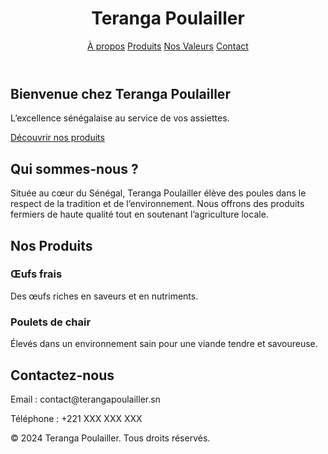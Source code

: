 <!DOCTYPE html>
<html lang="fr">
<head>
  <meta charset="UTF-8">
  <meta name="viewport" content="width=device-width, initial-scale=1.0">
  <title>Teranga Poulailler</title>
  <link rel="stylesheet" href="styles.css">
</head>
<body>
  <!-- En-tête -->
  <header class="header">
    <div class="container">
      <h1 class="logo">Teranga Poulailler</h1>
      <nav class="nav">
        <a href="#about">À propos</a>
        <a href="#products">Produits</a>
        <a href="#values">Nos Valeurs</a>
        <a href="#contact">Contact</a>
      </nav>
    </div>
  </header>

  <!-- Section Héros -->
  <section class="hero">
    <div class="hero-content">
      <h1>Bienvenue chez Teranga Poulailler</h1>
      <p>L’excellence sénégalaise au service de vos assiettes.</p>
      <a href="#products" class="btn">Découvrir nos produits</a>
    </div>
  </section>

  <!-- À propos -->
  <section id="about" class="about">
    <div class="container">
      <h2>Qui sommes-nous ?</h2>
      <p>Située au cœur du Sénégal, Teranga Poulailler élève des poules dans le respect de la tradition et de l’environnement. Nous offrons des produits fermiers de haute qualité tout en soutenant l’agriculture locale.</p>
    </div>
  </section>

  <!-- Produits -->
  <section id="products" class="products">
    <div class="container">
      <h2>Nos Produits</h2>
      <div class="product-list">
        <div class="product">
          <h3>Œufs frais</h3>
          <p>Des œufs riches en saveurs et en nutriments.</p>
        </div>
        <div class="product">
          <h3>Poulets de chair</h3>
          <p>Élevés dans un environnement sain pour une viande tendre et savoureuse.</p>
        </div>
      </div>
    </div>
  </section>

  <!-- Contact -->
  <section id="contact" class="contact">
    <div class="container">
      <h2>Contactez-nous</h2>
      <p>Email : contact@terangapoulailler.sn</p>
      <p>Téléphone : +221 XXX XXX XXX</p>
    </div>
  </section>

  <!-- Pied de page -->
  <footer class="footer">
    <p>© 2024 Teranga Poulailler. Tous droits réservés.</p>
  </footer>
</body>
</html>
